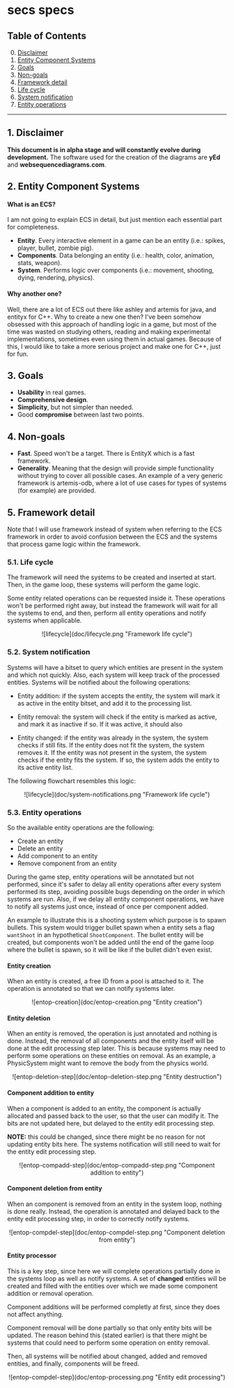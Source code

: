 # secs specs

## Table of Contents

0. [Disclaimer](#0-disclaimer)
2. [Entity Component Systems](#2-entity-component-systems)
3. [Goals](#3-goals)
4. [Non-goals](#4-non-goals)
5. [Framework detail](#5-framework-detail)
  1. [Life cycle](#5-1-life-cycle)
  2. [System notification](#5-2-system-notification)
  3. [Entity operations](#5-3-entity-operations)

---

## 1. Disclaimer

**This document is in alpha stage and will constantly evolve during development.** The software used for the creation of the diagrams are **yEd** and **websequencediagrams.com**.


## 2. Entity Component Systems

#### What is an ECS?

I am not going to explain ECS in detail, but just mention each essential part for completeness.

* **Entity**. Every interactive element in a game can be an entity (i.e.: spikes, player, bullet, zombie pig).
* **Components**. Data belonging an entity (i.e.: health, color, animation, stats, weapon).
* **System**. Performs logic over components (i.e.: movement, shooting, dying, rendering, physics).

#### Why another one?

Well, there are a lot of ECS out there like ashley and artemis for java, and entityx for C++. Why to create a new one then? I've been somehow obsessed with this approach of handling logic in a game, but most of the time was wasted on studying others, reading and making experimental implementations, sometimes even using them in actual games. Because of this, I would like to take a more serious project and make one for C++, just for fun.

## 3. Goals

* **Usability** in real games.
* **Comprehensive design**.
* **Simplicity**, but not simpler than needed.
* Good **compromise** between last two points.

## 4. Non-goals

* **Fast**. Speed won't be a target. There is EntityX which is a fast framework.
* **Generality**. Meaning that the design will provide simple functionality without trying to cover all possible cases. An example of a very generic framework is artemis-odb, where a lot of use cases for types of systems (for example) are provided.

## 5. Framework detail

Note that I will use framework instead of system when referring to the ECS framework in order to avoid confusion between the ECS and the systems that process game logic within the framework.

### 5.1. Life cycle

The framework will need the systems to be created and inserted at start. Then, in the game loop, these systems will perform the game logic.

Some entity related operations can be requested inside it. These operations won't be performed right away, but instead the framework will wait for all the systems to end, and then, perform all entity operations and notify systems when applicable.

<center>
![lifecycle](doc/lifecycle.png "Framework life cycle")
</center>

### 5.2. System notification

Systems will have a bitset to query which entities are present in the system and which not quickly. Also, each system will keep track of the processed entities. Systems will be notified about the following operations:

* Entity addition: if the system accepts the entity, the system will mark it as active in the entity bitset, and add it to the processing list.

* Entity removal: the system will check if the entity is marked as active, and mark it as inactive if so. If it was active, it should also

* Entity changed: if the entity was already in the system, the system checks if still fits. If the entity does not fit the system, the system removes it. If the entity was not present in the system, the system checks if the entity fits the system. If so, the system adds the entity to its active entity list.

The following flowchart resembles this logic:

<center>
![lifecycle](doc/system-notifications.png "Framework life cycle")
</center>


### 5.3. Entity operations

So the available entity operations are the following:

* Create an entity
* Delete an entity
* Add component to an entity
* Remove component from an entity

During the game step, entity operations will be annotated but not performed, since it's safer to delay all entity operations after every system performed its step, avoiding possible bugs depending on the order in which systems are run. Also, if we delay all entity component operations, we have to notify all systems just once, instead of once per component added.

An example to illustrate this is a shooting system which purpose is to spawn bullets. This system would trigger bullet spawn when a entity sets a flag `wantShoot` in an hypothetical `ShootComponent`. The bullet entity will be created, but components won't be added until the end of the game loop where the bullet is spawn, so it will be like if the bullet didn't even exist.


#### Entity creation

When an entity is created, a free ID from a pool is attached to it. The operation is annotated so that we can notify systems later.

<center>
![entop-creation](doc/entop-creation.png "Entity creation")
</center>


#### Entity deletion

When an entity is removed, the operation is just annotated and nothing is done. Instead, the removal of all components and the entity itself will be done at the edit processing step later. This is because systems may need to perform some operations on these entities on removal. As an example, a PhysicSystem might want to remove the body from the physics world.

<center>
![entop-deletion-step](doc/entop-deletion-step.png "Entity destruction")
</center>


#### Component addition to entity

When a component is added to an entity, the component is actually allocated and passed back to the user, so that the user can modify it. The bits are not updated here, but delayed to the entity edit processing step.

**NOTE:** this could be changed, since there might be no reason for not updating entity bits here. The systems notification will still need to wait for the entity edit processing step.

<center>
![entop-compadd-step](doc/entop-compadd-step.png "Component addition to entity")
</center>

#### Component deletion from entity

When an component is removed from an entity in the system loop, nothing is done really. Instead, the operation is annotated and delayed back to the entity edit processing step, in order to correctly notify systems.

<center>
![entop-compdel-step](doc/entop-compdel-step.png "Component deletion from entity")
</center>

#### Entity processor

This is a key step, since here we will complete operations partially done in the systems loop as well as notify systems. A set of **changed** entities will be created and filled with the entities over which we made some component addition or removal operation. 

Component additions will be performed completly at first, since they does not affect anything.

Component removal will be done partially so that only entity bits will be updated. The reason behind this (stated earlier) is that there might be systems that could need to perform some operation on entity removal.

Then, all systems will be notified about changed, added and removed entities, and finally, components will be freed.

<center>
![entop-compdel-step](doc/entop-processing.png "Entity edit processing")
</center>
